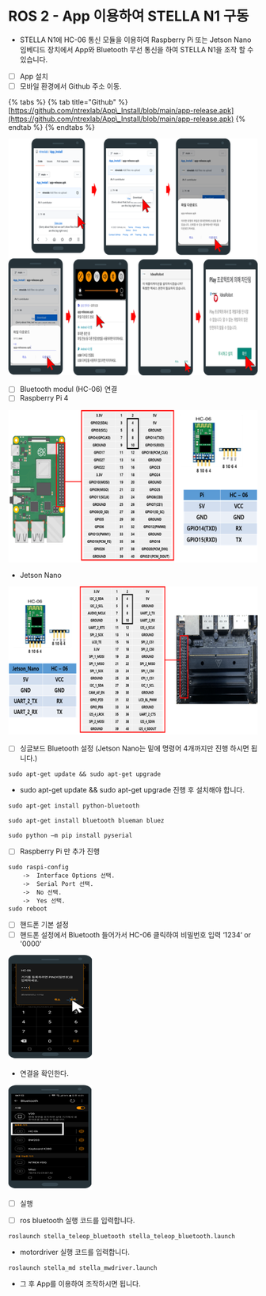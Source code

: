 # ROS 2 - App 이용하여 STELLA N1 구동

* STELLA N1에 HC-06 통신 모듈을 이용하여 Raspberry Pi 또는 Jetson Nano 임베디드 장치에서 App와 Bluetooth 무선 통신을 하여 STELLA N1을 조작 할 수 있습니다.



* [ ] App 설치&#x20;
* [ ] 모바일 환경에서 Github 주소 이동.

{% tabs %}
{% tab title="Github" %}
[https://github.com/ntrexlab/App\_Install/blob/main/app-release.apk](https://github.com/ntrexlab/App\_Install/blob/main/app-release.apk)
{% endtab %}
{% endtabs %}

![ ](../../.gitbook/assets/032.png)

* [ ] Bluetooth modul (HC-06) 연결
* [ ] Raspberry Pi 4

![ ](../../.gitbook/assets/033.png)

* Jetson Nano

![ ](../../.gitbook/assets/034.png)

* [ ] 싱글보드 Bluetooth 설정 (Jetson Nano는 밑에 명령어 4개까지만 진행 하시면 됩니다.)

```
sudo apt-get update && sudo apt-get upgrade
```

* sudo apt-get update && sudo apt-get upgrade 진행 후 설치해야 합니다.

```
sudo apt-get install python-bluetooth
```

```
sudo apt-get install bluetooth blueman bluez
```

```
sudo python –m pip install pyserial
```

* [ ] Raspberry Pi 만 추가 진행 &#x20;

```
sudo raspi-config
    ->  Interface Options 선택.
    ->  Serial Port 선택.
    ->  No 선택.
    ->  Yes 선택.
sudo reboot
```

* [ ] 핸드폰 기본 설정&#x20;
* [ ] 핸드폰 설정에서 Bluetooth 들어가서 HC-06 클릭하여 비밀번호 입력 ‘1234‘ or '0000'

![ ](../../.gitbook/assets/051.png)

* 연결을 확인한다.&#x20;

![ ](../../.gitbook/assets/052.png)



* [ ] 실행&#x20;
* [ ] ros bluetooth 실행 코드를 입력합니다.



```
roslaunch stella_teleop_bluetooth stella_teleop_bluetooth.launch
```

* motordriver 실행 코드를 입력합니다.

```
roslaunch stella_md stella_mwdriver.launch
```

* 그 후 App를 이용하여 조작하시면 됩니다.&#x20;

